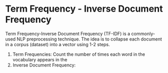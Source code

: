 # Term Frequency - Inverse Document Frequency

Term Frequency-Inverse Document Frequency (TF-IDF) is a commonly-used
NLP preprocessing technique. The idea is to collapse each document
in a corpus (dataset) into a vector using 1-2 steps.

1. Term Frequencies: Count the number of times each word in the vocabulary
appears in the 
2. Inverse Document Frequency: 